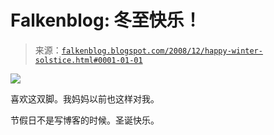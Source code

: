 <!--yml

类别：未分类

日期：2024-05-12 22:37:42

-->

# Falkenblog: 冬至快乐！

> 来源：[`falkenblog.blogspot.com/2008/12/happy-winter-solstice.html#0001-01-01`](http://falkenblog.blogspot.com/2008/12/happy-winter-solstice.html#0001-01-01)

![](https://blogger.googleusercontent.com/img/b/R29vZ2xl/AVvXsEgpxT2lx9oUK8sZXdxav_gHAGzprFl1Vv8XdX9r2vxRZOJiKAJtWFQnKB2Orvejp3Q9PhDu7-URfBXVwnRZaEb3RgoVSXlbwkRen4IymyRU9Ce42PtbvabiXXVUFB2xgDHBt3wL8g/s1600-h/A_Christmas_Story.jpg)

喜欢这双脚。我妈妈以前也这样对我。

节假日不是写博客的时候。圣诞快乐。
